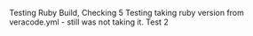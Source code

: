 Testing Ruby Build, Checking 5
Testing taking ruby version from veracode.yml - still was not taking it. Test 2
